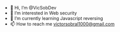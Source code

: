 - 👋 Hi, I’m @VicSobDev
- 👀 I’m interested in Web security
- 🌱 I’m currently learning Javascript reversing
- 📫 How to reach me victorsobral1000@gmail.com

<!---
VicSobDev/VicSobDev is a ✨ special ✨ repository because its `README.md` (this file) appears on your GitHub profile.
You can click the Preview link to take a look at your changes.
--->
